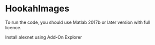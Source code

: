 # HookahImages


To run the code, you should use Matlab 2017b or later version with full licence.


Install alexnet using Add-On Explorer
